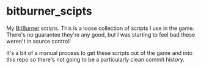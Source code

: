 # bitburner_scipts

My [BitBurner](https://danielyxie.github.io/bitburner/) scripts. This is a loose collection of scripts I use in the game. There's no guarantee they're any good, but I was starting to feel bad these weren't in source control!

It's a bit of a manual process to get these scripts out of the game and into this repo so there's not going to be a particularly clean commit history.
